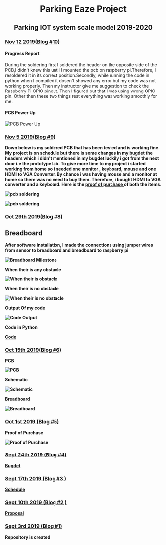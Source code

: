 <html> 
    	<h1><center>Parking Eaze Project</center></h1>
      	<h2><center>Parking IOT system scale model 2019-2020</center></h2>
  <body>
   <h3><u>Nov 12 2019(Blog #10)</u></h3>
   <h4><b>Progress Report</b></h4>
<p></b>During the soldering first I soldered the header on the opposite side of the PCB,I didn't knew this until I mounted the pcb on raspberry pi.Therefore, I resoldered it in its correct position.Secondly, while running the code in python when I compiled it dosen't showed any error but my code was not working properly. Then my instructor give me suggestion to check the Raspberry Pi GPIO pinout. Then I figured out that I was using wrong GPIO pin. Other then these two things rest everything was working smoothly for me.</b></p>
   <h4><b>PCB Power Up</b></h4>
   <p><img src = "https://raw.githubusercontent.com/HarleenSaini19/parkingEaze/master/images/PCB_PowerUP.jpg" alt = "PCB Power Up"/></p>
   <h3><u>Nov 5 2019(Blog #9)</u></h3>
   <p><b>Down below is my soldered PCB that has been tested and is working fine. My project is on schedule but there is some changes in my bugdet the headers which i didn't mentioned in my
   bugdet luckily i got from the next door i.e the prototype lab. To give more time to my  project i started working from home so i needed one monitor , keyboard, mouse and one HDMI to VGA
   Converter. By chance i was having mouse and a monitor at home so there was no need to buy them. Therefore, i bought HDMI to VGA converter and a keyboard. Here is the  <a href=" https://raw.githubusercontent.com/HarleenSaini19/parkingEaze/master/images/proof_of_purchase_keyboard_%26_converter.PNG"> proof of purchase </a>
   of both the items.
    <p><img src = "https://raw.githubusercontent.com/HarleenSaini19/parkingEaze/master/images/pcb_backSide.jpg " alt="pcb soldering"/></p>
    <p><img src = " https://raw.githubusercontent.com/HarleenSaini19/parkingEaze/master/images/pcb_frontSide.jpg" alt="pcb soldering"/></p>
	<h3><u>Oct 29th 2019(Blog #8)</u></h3>
	<h2>Breadboard</h2>
	<p><b>After software installation, I made the connections using jumper wires from sensor to breadboard and breadboard to raspberry pi</b></p>
	<p><img src = "https://raw.githubusercontent.com/HarleenSaini19/parkingEaze/master/images/Breadboard.jpg" alt = " Breadboard Milestone"/></p>
	<p><b>When their is any obstacle</b></p>
	<p><img src = "https://raw.githubusercontent.com/HarleenSaini19/parkingEaze/master/images/LED_glows_when_their_is_obstacle.jpg" alt = "When their is obstacle"/></p>
	<p><b>When their is no obstacle</b></p>
	<p><img src = "https://raw.githubusercontent.com/HarleenSaini19/parkingEaze/master/images/LED_off_when_their_is_no_obstacle.jpg" alt ="When their is no obstacle"/></p>
	<p><b>Output Of my code</b></p>
	<p><img src = "https://raw.githubusercontent.com/HarleenSaini19/parkingEaze/master/images/Output_of_code.png" alt ="Code Output"/></p>
	<p><b>Code in Python</b></p>
	<p><a href = "https://github.com/HarleenSaini19/parkingEaze/blob/master/firmware/python_code.py">Code</a></p>
    <h3><u>Oct 15th 2019(Blog #6)</u></h3>
	<p><b>PCB</b></p>
    <p><img src = "https://raw.githubusercontent.com/HarleenSaini19/parkingEaze/master/images/HarleenSaini_parkingEazeV1_pcb.png" alt ="PCB"/></p>
	<p><b>Schematic</b></p>
    <p><img src ="https://raw.githubusercontent.com/HarleenSaini19/parkingEaze/master/images/HarleenSaini_parkingEaze_schem.png" alt ="Schematic"/></p>
	<p><b>Breadboard</b></p>
    <p><img src = "https://raw.githubusercontent.com/HarleenSaini19/parkingEaze/master/images/HarleenSaini_parkingEazeV1_bb.png" alt ="Breadboard"/></p>
	<h3><u>Oct 1st 2019 (Blog #5)</u></h3>
	<p><b>Proof of Purchase</b></p>
	<p> <img src ="https://raw.githubusercontent.com/HarleenSaini19/parkingEaze/master/images/Proof_Of_Purchase.PNG" alt = "Proof of Purchase"/></p>
	<h3><u>Sept 24th 2019 (Blog #4)</u></h3>
	<p> <a href="https://github.com/HarleenSaini19/parkingEaze/blob/master/documentation/budget.xlsx">Bugdet</a></p>
	<h3><u>Sept 17th 2019 (Blog #3 )</u></h3>
	<p> <a href="https://github.com/HarleenSaini19/parkingEaze/blob/master/documentation/Schedule.mpp">Schedule</a></p>
	<h3><u>Sept 10th 2019 (Blog #2 )</u></h3>
	<p> <a href="https://github.com/HarleenSaini19/parkingEaze/blob/master/documentation/ProposalContentHarlenKaurSainiRev03.xlsx">Proposal</a></p>
	<h3><u>Sept 3rd 2019 (Blog #1)</u></h3>
	<p>Repository is created</p>
 
